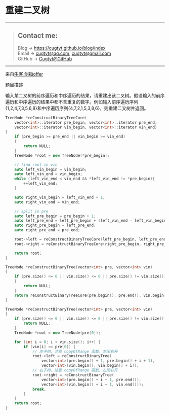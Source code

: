 # 重建二叉树

---
> ## Contact me:
> Blog -> <https://cugtyt.github.io/blog/index>  
> Email -> <cugtyt@qq.com>, <cugtyt@gmail.com>  
> GitHub -> [Cugtyt@GitHub](https://github.com/Cugtyt)

---

来自[牛客 剑指offer](https://www.nowcoder.com/)

题目描述

输入某二叉树的前序遍历和中序遍历的结果，请重建出该二叉树。假设输入的前序遍历和中序遍历的结果中都不含重复的数字。例如输入前序遍历序列{1,2,4,7,3,5,6,8}和中序遍历序列{4,7,2,1,5,3,8,6}，则重建二叉树并返回。

``` c++
TreeNode *reConstructBinaryTreeCore(
    vector<int>::iterator pre_begin, vector<int>::iterator pre_end,
    vector<int>::iterator vin_begin, vector<int>::iterator vin_end)
{
    if (pre_begin >= pre_end || vin_begin >= vin_end)
    {
        return NULL;
    }
    TreeNode *root = new TreeNode(*pre_begin);

    // find root in vin
    auto left_vin_begin = vin_begin;
    auto left_vin_end = vin_begin;
    while (left_vin_end < vin_end && *left_vin_end != *pre_begin){
        ++left_vin_end;
    }

    auto right_vin_begin = left_vin_end + 1;
    auto right_vin_end = vin_end;

    // split in pre
    auto left_pre_begin = pre_begin + 1;
    auto left_pre_end = left_pre_begin + (left_vin_end - left_vin_begin);
    auto right_pre_begin = left_pre_end;
    auto right_pre_end = pre_end;

    root->left = reConstructBinaryTreeCore(left_pre_begin, left_pre_end, left_vin_begin, left_vin_end);
    root->right = reConstructBinaryTreeCore(right_pre_begin, right_pre_end, right_vin_begin, right_vin_end);

    return root;
}

TreeNode *reConstructBinaryTree(vector<int> pre, vector<int> vin)
{
    if (pre.size() <= 0 || vin.size() <= 0 || pre.size() != vin.size())
    {
        return NULL;
    }
    return reConstructBinaryTreeCore(pre.begin(), pre.end(), vin.begin(), vin.end());
}
```

``` c++
TreeNode *reConstructBinaryTree(vector<int> pre, vector<int> vin)
{
    if (pre.size() <= 0 || vin.size() <= 0 || pre.size() != vin.size()) {
        return NULL;
    }
    TreeNode *root = new TreeNode(pre[0]);

    for (int i = 0; i < vin.size(); i++) {
        if (vin[i] == pre[0]) {
            // 左子树，注意 copyOfRange 函数，左闭右开
            root->left = reConstructBinaryTree(
                vector<int>(pre.begin() + 1, pre.begin() + i + 1), 
                vector<int>(vin.begin(), vin.begin() + i));
            // 右子树，注意 copyOfRange 函数，左闭右开
            root->right = reConstructBinaryTree(
                vector<int>(pre.begin() + i + 1, pre.end()), 
                vector<int>(vin.begin() + i + 1, vin.end()));
            break;
        }
    }
    return root;
}
```